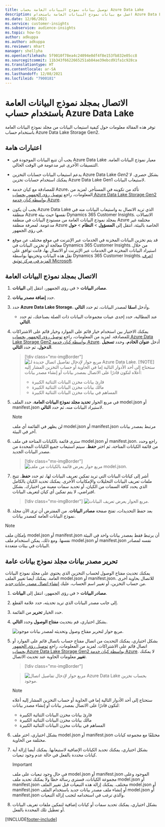 ```yaml
---
title: توصيل بيانات نموذج البيانات العامة بحساب Azure Data Lake
description: اعمل مع بيانات نموذج البيانات العامة باستخدام Azure Data Lake Storage.
ms.date: 12/06/2021
ms.service: customer-insights
ms.subservice: audience-insights
ms.topic: how-to
author: adkuppa
ms.author: adkuppa
ms.reviewer: mhart
manager: shellyha
ms.openlocfilehash: 5f9010f78ea4c24094e0df4f8e153fb832e05cc8
ms.sourcegitcommit: 11b343f6622665251ab84ae39ebcd91fa1c928ca
ms.translationtype: HT
ms.contentlocale: ar-SA
ms.lasthandoff: 12/08/2021
ms.locfileid: "7900181"
---
```

# <a name="connect-to-a-common-data-model-folder-using-an-azure-data-lake-account"></a>الاتصال بمجلد نموذج البيانات العامة باستخدام حساب Azure Data Lake

توفر هذه المقالة معلومات حول كيفية استيعاب البيانات من مجلد نموذج البيانات العامة باستخدام حساب Azure Data Lake Storage Gen2.

## <a name="important-considerations"></a>اعتبارات هامة

- يجب أن تتبع البيانات الموجودة في Azure Data Lake معيار نموذج البيانات العامة. التنسيقات الأخرى غير مدعومة في الوقت الحالي.

- يدعم استيعاب البيانات حسابات التخزين Azure Data Lake *Gen2* بشكل حصري. لا يمكنك استخدام حسابات تخزين Azure Data Lake Gen1 لاستيعاب البيانات.

- للمصادقة مع كيان خدمة Azure، تأكد من تكوينه في المستأجر. لمزيد من المعلومات، راجع [توصيل رؤى الجمهور بحساب Azure Data Lake Storage Gen2 بواسطة كيان خدمة Azure](connect-service-principal.md).

- يجب أن يكون Azure Data Lake الذي تريد الاتصال به واستيعاب البيانات منه في منطقة Azure نفسها حيث بيئة Dynamics 365 Customer Insights. الاتصالات بمجلد نموذج البيانات العامة من مستودع البيانات في منطقة Azure مختلفة غير مدعومة. لمعرفة منطقة Azure الخاصة بالبيئة، انتقل إلى **المسؤول** > **النظام** > **حول** في رؤى الجمهور.

- قد يتم تخزين البيانات المخزنة في الخدمات عبر الإنترنت في موقع مختلف عن موقع معالجة أو تخزين البيانات في Dynamics 365 Customer Insights. من خلال استيراد البيانات المخزنة في الخدمات عبر الإنترنت أو الاتصال بها، فأنت توافق على نقل هذه البيانات وتخزينها بواسطة Dynamics 365 Customer Insights. [اعرف المزيد في مركز توثيق Microsoft](https://www.microsoft.com/trust-center).

## <a name="connect-to-a-common-data-model-folder"></a>الاتصال بمجلد نموذج البيانات العامة

1. في رؤى الجمهور، انتقل إلى **البيانات‏‎** > **مصادر البيانات**.

1. حدد **إضافة مصدر بيانات**.

1. حدد **Azure Data Lake Storage**، وأدخل **اسمًا** لمصدر البيانات، ثم حدد **التالي**.

   - عند المطالبة، حدد إحدى عينات مجموعات البيانات ذات الصلة بصناعتك، ثم حدد **التالي**. 

1. يمكنك الاختيار بين استخدام خيار قائم على الموارد وخيار قائم على الاشتراكات للمصادقة. لمزيد من المعلومات، راجع [توصيل رؤى الجمهور بحساب Azure Data Lake Storage Gen2 بواسطة كيان خدمة Azure](connect-service-principal.md). أدخل **عنوان الخادم**، وحدد **تسجيل الدخول**، ثم حدد **التالي**.
   > [!div class="mx-imgBorder"]
   > ![مربع حوار لإدخال تفاصيل اتصال جديدة لـ Azure Data Lake‎.](media/enter-new-storage-details.png)
   > [!NOTE]
   > ستحتاج إلى أحد الأدوار التالية إما في الحاوية أو حساب التخزين المشار إليه أعلاه لتكون قادرًا على الاتصال بمصدر بيانات أو إنشاء مصدر بيانات:
   >  - قارئ بيانات مخزن البيانات الثنائية الكبيرة
   >  - مالك بيانات مخزن البيانات الثنائية الكبيرة
   >  - المساهم في بيانات مخزن البيانات الثنائية الكبيرة

1. في مربع الحوار **تحديد مجلد نموذج البيانات العامة**، حدد الملف model.json أو manifest.json لاستيراد البيانات منه، ثم حدد **التالي**.
   > [!NOTE]
   > لن يظهر في القائمة أي ملف model.json أو manifest.json مرتبط بمصدر بيانات آخر في البيئة.

1. سترى قائمة بالكيانات المتاحة في ملف model.json أو manifest.json. راجع وحدد من قائمة الكيانات المتاحة، ثم اختر **حفظ**. سيتم استيعاب جميع الكيانات المحددة من مصدر البيانات الجديد.
   > [!div class="mx-imgBorder"]
   > ![مربع حوار يعرض قائمة بالكيانات من ملف model.json.](media/review-entities.png)

8. أشر إلى كيانات البيانات التي تريد تمكين ‏‫تعريف البيانات‬ لها، ثم حدد **حفظ**. تتيح ملفات تعريف البيانات التحليلات والإمكانيات الأخرى. يمكنك تحديد الكيان بالكامل الذي يحدد كافة السمات من الكيان، أو تحديد سمات معينة من اختيارك. بشكل افتراضي، لا يتم تمكين أي كيان لتعريف البيانات.
   > [!div class="mx-imgBorder"]
   > ![مربع الحوار يعرض تعريف البيانات.](media/dataprofiling-entities.png)

9. بعد حفظ التحديدات، تفتح صفحة **مصادر البيانات**. من المفترض أن ترى الآن مجلد نموذج البيانات العامة كمصدر بيانات.

> [!NOTE]
> بإمكان ملف model.json أو manifest.json أن يرتبط فقط بمصدر بيانات واحد في البيئة نفسها. ومع ذلك، يمكن استخدام ملف model.json أو manifest.json نفسه لمصادر البيانات في بيئات متعددة.

## <a name="edit-a-common-data-model-folder-data-source"></a>تحرير مصدر بيانات مجلد نموذج بيانات عامة

يمكنك تحديث مفتاح الوصول لحساب التخزين الذي يحتوي على مجلد نموذج البيانات العامة. يمكنك أيضا تغيير الملف model.json أو manifest.json. للاتصال بحاوية أخرى من حساب التخزين، أو تغيير اسم الحساب، عليك [إنشاء اتصال مصدر بيانات جديد](#connect-to-a-common-data-model-folder).

1. في رؤى الجمهور، انتقل إلى **البيانات‏‎** > **مصادر البيانات**.

2. إلى جانب مصدر البيانات الذي تريد تحديثه، حدد علامة القطع.

3. حدد الخيار **تحرير** من القائمة.

4. بشكل اختياري، قم بتحديث **مفتاح الوصول** وحدد **التالي**.

   ![مربع حوار لتحرير مفتاح وصول وتحديثه لمصدر بيانات موجود.](media/edit-access-key.png)

5. بشكل اختياري، يمكنك التحديث من اتصال مفتاح حساب باتصال قائم على الموارد أو اتصال قائم على الاشتراكات. لمزيد من المعلومات، راجع [توصيل رؤى الجمهور بحساب Azure Data Lake Storage Gen2 بواسطة كيان خدمة Azure](connect-service-principal.md). لا يمكنك **تغيير** معلومات الحاوية عند تحديث الاتصال.
   > [!div class="mx-imgBorder"]

   > ![مربع حوار لإدخال تفاصيل اتصال Azure Data Lake بحساب تخزين موجود.](media/enter-existing-storage-details.png)

   > [!NOTE]
   > ستحتاج إلى أحد الأدوار التالية إما في الحاوية أو حساب التخزين المشار إليه أعلاه لتكون قادرًا على الاتصال بمصدر بيانات أو إنشاء مصدر بيانات:
   >  - قارئ بيانات مخزن البيانات الثنائية الكبيرة
   >  - مالك بيانات مخزن البيانات الثنائية الكبيرة
   >  - المساهم في بيانات مخزن البيانات الثنائية الكبيرة


6. بشكل اختياري، اختر ملف model.json أو manifest.json مختلفًا مع مجموعة كيانات مختلفة من الحاوية.

7. بشكل اختياري، يمكنك تحديد الكيانات الإضافية لاستيعابها. يمكنك أيضا إزالة أية كيانات محددة بالفعل في حالة عدم وجود تبعيات.

   > [!IMPORTANT]
   > في حال وجود تبعيات على ملف model.json أو manifest.json الموجود وعلى مجموعة الكيانات، فسترى رسالة خطأ ولا يمكنك تحديد ملف model.json أو manifest.json مختلف. يمكنك إزالة هذه التبعيات قبل تغيير الملف model.json أو manifest.json أو إنشاء ملف مصدر بيانات جديد باستخدام الملف model.json أو manifest.json والذي ترغب في استخدامه لتجنب إزالة التبعيات.

8. بشكل اختياري، يمكنك تحديد سمات أو كيانات إضافية لتمكين ملفات تعريف البيانات أو تعطيل تلك المحددة بالفعل.   


[!INCLUDE[footer-include](../includes/footer-banner.md)]

